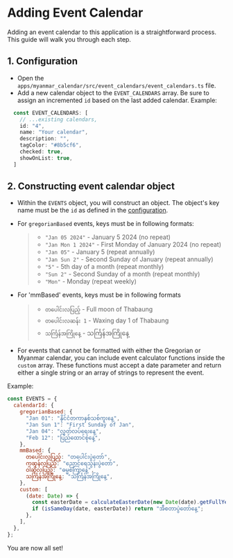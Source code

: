 # Adding Event Calendar

Adding an event calendar to this application is a straightforward process. This guide will walk you through each step.

## 1. Configuration

- Open the `apps/myanmar_calendar/src/event_calendars/event_calendars.ts` file.
- Add a new calendar object to the `EVENT_CALENDARS` array. Be sure to assign an incremented `id` based on the last added calendar.
  Example:

```js
  const EVENT_CALENDARS: [
    // ...existing calendars,
    id: "4",
    name: "Your calendar",
    description: "",
    tagColor: "#8b5cf6",
    checked: true,
    showOnList: true,
  ]
```

## 2. Constructing event calendar object

- Within the `EVENTS` object, you will construct an object. The object's key name must be the `id` as defined in the [configuration](#1-configuration).
- For `gregorianBased` events, keys must be in following formats:

  > - `"Jan 05 2024"` - January 5 2024 (no repeat)
  > - `"Jan Mon 1 2024"` - First Monday of January 2024 (no repeat)
  > - `"Jan 05"` - January 5 (repeat annually)
  > - `"Jan Sun 2"` - Second Sunday of January (repeat annually)
  > - `"5"` - 5th day of a month (repeat monthly)
  > - `"Sun 2"` - Second Sunday of a month (repeat monthly)
  > - `"Mon"` - Monday (repeat weekly)

- For 'mmBased' events, keys must be in following formats

  > - `တပေါင်းလပြည့်` - Full moon of Thabaung
  > - `တပေါင်းလဆန်း 1` - Waxing day 1 of Thabaung
  > - `သင်္ကြန်အကြိုနေ့` - သင်္ကြန်အကြိုနေ့

- For events that cannot be formatted with either the Gregorian or Myanmar calendar, you can include event calculator functions inside the `custom` array. These functions must accept a date parameter and return either a single string or an array of strings to represent the event.

Example:

```js
const EVENTS = {
  calendarId: {
    gregorianBased: {
      "Jan 01": "နိုင်ငံတကာနှစ်သစ်ကူးနေ့",
      "Jan Sun 1": "First Sunday of Jan",
      "Jan 04": "လွတ်လပ်ရေးနေ့",
      "Feb 12": "ပြည်‌ထောင်စုနေ့",
    },
    mmBased: {
      တပေါင်းလပြည့်: "တပေါင်းပွဲတော်",
      ကဆုန်လပြည့်: "‌‌ညောင်ရေသွန်းပွဲတော်",
      ဝါဆိုလပြည့်: "ဓမ္မစကြာနေ့",
      သင်္ကြန်အကြိုနေ့: "သင်္ကြန်အကြိုနေ့",
    },
    custom: [
      (date: Date) => {
        const easterDate = calculateEasterDate(new Date(date).getFullYear());
        if (isSameDay(date, easterDate)) return "အီစတာပွဲတော်နေ့";
      },
    ],
  },
};
```

You are now all set!
